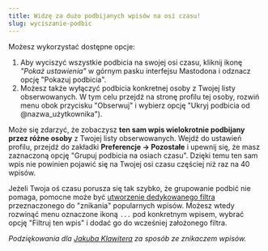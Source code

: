 ```yaml
---
title: Widzę za dużo podbijanych wpisów na osi czasu!
slug: wyciszanie-podbic
---
```


Możesz wykorzystać dostępne opcje:

1. Aby wyciszyć wszystkie podbicia na swojej osi czasu, kliknij ikonę _"Pokaż ustawienia"_ w górnym pasku interfejsu Mastodona i odznacz opcję "Pokazuj podbicia".
1. Możesz także wyłączyć podbicia konkretnej osoby z Twojej listy obserwowanych. W tym celu przejdź na stronę profilu tej osoby, rozwiń menu obok przycisku "Obserwuj" i wybierz opcję "Ukryj podbicia od @nazwa_użytkownika").

Może się zdarzyć, że zobaczysz **ten sam wpis wielokrotnie podbijany przez różne osoby** z Twojej listy obserwowanych. Wejdź do ustawień profilu, przejdź do zakładki **Preferencje -> Pozostałe** i upewnij się, że masz zaznaczoną opcję "Grupuj podbicia na osiach czasu". Dzięki temu ten sam wpis nie powinien pojawić się na Twojej osi czasu częściej niż raz na 40 wpisów.

Jeżeli Twoja oś czasu porusza się tak szybko, że grupowanie podbić nie pomaga, pomocne może być [utworzenie dedykowanego filtra](/jak-dzialaja-filtry/) przeznaczonego do "znikania" popularnych wpisów. Możesz wtedy rozwinąć menu oznaczone ikoną `...` pod konkretnym wpisem, wybrać opcję "Filtruj ten wpis" i dodać go do wcześniej założonego filtra.

_Podziękowania dla [Jakuba Klawitera](https://mastodon.social/@wariat/109535227196194745) za sposób ze znikaczem wpisów._
